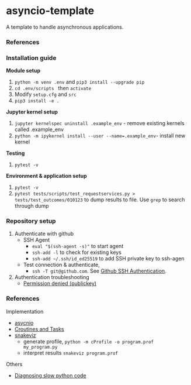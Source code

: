 # asyncio-template
A template to handle asynchronous applications.

### References

### Installation guide

**Module setup**
1. `python -m venv .env` and `pip3 install --upgrade pip` 
2. `cd .env/scripts ` then `activate`
3. Modify `setup.cfg` and `src`
4. `pip3 install -e .`

**Jupyter kernel setup**
1. `jupyter kernelspec uninstall .example_env` - remove existing kernels called .example_env
2. `python -m ipykernel install --user --name=.example_env`- install new kernel

**Testing**
1. `pytest -v`

**Environment & application setup**
1. `pytest -v`
2. `pytest tests/scripts/test_requestservices.py > tests/test_outcomes/010123` to dump results to file. Use `grep` to search through dump

### Repository setup
1. Authenticate with github 
    - SSH Agent
        - `eval "$(ssh-agent -s)"` to start agent 
        - `ssh-add -l` to check for existing keys
        - `ssh-add ~/.ssh/id_ed25519` to add SSH private key to ssh-agen
    - Test connection & authenticate, 
        - `ssh -T git@github.com`. See [Github SSH Authentication](https://docs.github.com/en/authentication).
2. Authentication troubleshooting
    - [Permission denied (publickey)](https://docs.github.com/en/authentication/connecting-to-github-with-ssh/generating-a-new-ssh-key-and-adding-it-to-the-ssh-agent)

### References
Implementation
- [asycnio](https://docs.python.org/3/library/asyncio.html)
- [Croutines and Tasks](https://docs.python.org/3/library/asyncio-task.html#coroutines)
- [snakeviz](https://jiffyclub.github.io/snakeviz/)
    - generate profile, `python -m cProfile -o program.prof my_program.py`
    - interpret results `snakeviz program.prof`

Others
- [Diagnosing slow python code](https://www.youtube.com/watch?v=m_a0fN48Alw)
